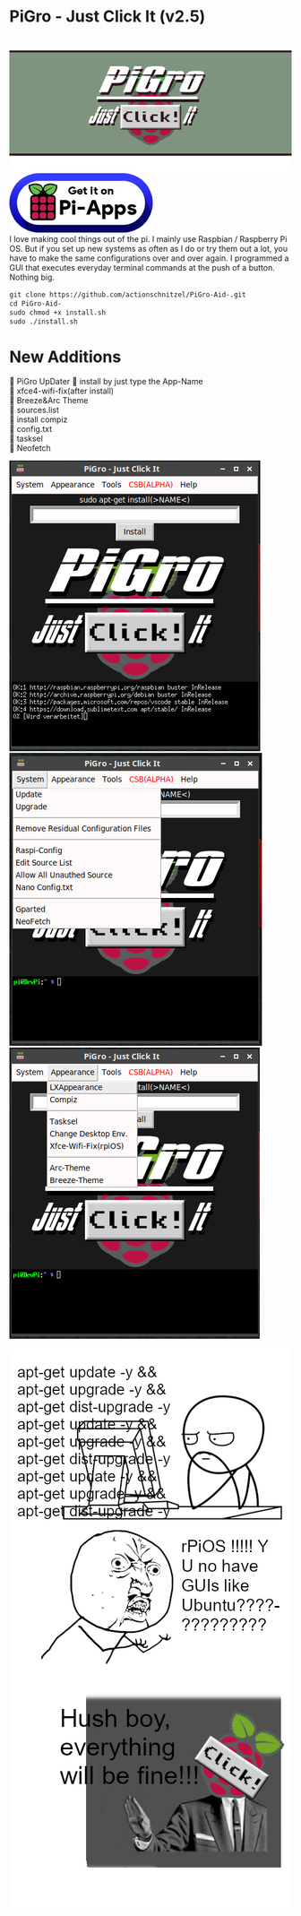 
# PiGro - Just Click It (v2.5)
![GUI](https://github.com/actionschnitzel/tingsandstuff/blob/main/pigro_header.png)
[![badge](https://github.com/Botspot/pi-apps/blob/master/icons/badge.png?raw=true)](https://github.com/Botspot/pi-apps)  
I love making cool things out of the pi. I mainly use Raspbian / Raspberry Pi OS. But if you set up new systems as often as I do or try them out a lot, you have to make the same configurations over and over again. I programmed a GUI that executes everyday terminal commands at the push of a button. Nothing big.

```
git clone https://github.com/actionschnitzel/PiGro-Aid-.git
cd PiGro-Aid-
sudo chmod +x install.sh
sudo ./install.sh
```
# New Additions
:metal: PiGro UpDater
:metal: install by just type the App-Name    
:metal: xfce4-wifi-fix(after install)    
:metal: Breeze&Arc Theme    
:metal: sources.list    
:metal: install compiz    
:metal: config.txt    
:metal: tasksel    
:metal: Neofetch    


![GUI](https://github.com/actionschnitzel/tingsandstuff/blob/main/Bildschirmfoto_2020-11-15_03-20-27.png)
![GUI](https://github.com/actionschnitzel/tingsandstuff/blob/main/Bildschirmfoto_2020-11-15_03-19-25.png)
![GUI](https://github.com/actionschnitzel/tingsandstuff/blob/main/Bildschirmfoto_2020-11-15_03-20-54.png)

![GUI](https://github.com/actionschnitzel/tingsandstuff/blob/main/pigromeme.png)





